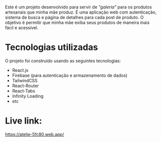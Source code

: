 Este é um projeto desenvolvido para servir de <em>"galeria"</em> para os produtos artesanais que minha mãe produz. É uma aplicação web com autenticação, sistema de busca e página de detalhes para cada post de produto. O objetivo é permitir que minha mãe exiba seus produtos de maneira mais fácil e acessível.

<h1>Tecnologias utilizadas</h1>
<p>O projeto foi construído usando as seguintes tecnologias:</p>
<ul>
  <li>React.js</li>
  <li>Firebase (para autenticação e armazenamento de dados)</li>
  <li>TailwindCSS</li>
  <li>React-Router</li>
  <li>React-Tabs</li>
  <li>Infinity Loading</li>
  <li>etc</li>
</ul>
<h1>Live link:</h1>
<p><a href="https://atelie-5fc80.web.app/">https://atelie-5fc80.web.app/</a></p>
